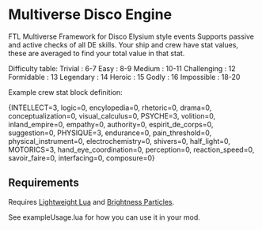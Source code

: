 # Multiverse Disco Engine
FTL Multiverse Framework for Disco Elysium style events
Supports passive and active checks of all DE skills.
Your ship and crew have stat values, these are averaged to find your total value in that stat.

Difficulty table:
    Trivial : 6-7
    Easy : 8-9
    Medium : 10-11
    Challenging : 12
    Formidable : 13
    Legendary : 14
    Heroic : 15
    Godly : 16
    Impossible : 18-20
    

Example crew stat block definition:

{INTELLECT=3, logic=0, encylopedia=0, rhetoric=0, drama=0, conceptualization=0, visual_calculus=0, PSYCHE=3, volition=0, inland_empire=0, empathy=0, authority=0, espirit_de_corps=0, suggestion=0, PHYSIQUE=3, endurance=0, pain_threshold=0, physical_instrument=0, electrochemistry=0, shivers=0, half_light=0, MOTORICS=3, hand_eye_coordination=0, perception=0, reaction_speed=0, savoir_faire=0, interfacing=0, composure=0}

## Requirements
Requires [Lightweight Lua](https://github.com/neopryne/lightweight-lua) and [Brightness Particles](https://ftlmultiverse.boards.net/thread/109/library-brightness-particles).

See exampleUsage.lua for how you can use it in your mod.
